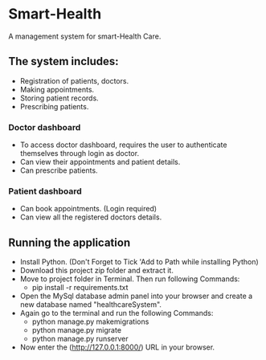 
# Smart-Health

A management system for smart-Health Care.


## The system includes:

 - Registration of patients, doctors.
 - Making appointments.
 - Storing patient records.
 - Prescribing patients.

### Doctor dashboard
 
 - To access doctor dashboard, requires the user to authenticate themselves through login as doctor.
 - Can view their appointments and patient details. 
 - Can prescribe patients.

### Patient dashboard

 - Can book appointments. (Login required)
 - Can view all the registered doctors details.


## Running the application

- Install Python. (Don't Forget to Tick 'Add to Path while installing Python)
- Download this project zip folder and extract it.
- Move to project folder in Terminal. Then run following Commands:          
    - pip install -r requirements.txt
- Open the MySql database admin panel into your browser and create a new database named "healthcareSystem".
- Again go to the terminal and run the following Commands:
    - python manage.py makemigrations
    - python manage.py migrate
    - python manage.py runserver
- Now enter the (http://127.0.0.1:8000/) URL in your browser.
